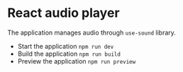 # React audio player

The application manages audio through `use-sound` library.

- Start the application `npm run dev`
- Build the application `npm run build`
- Preview the application `npm run preview`